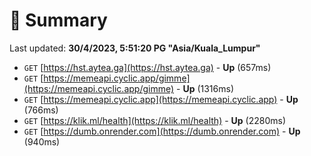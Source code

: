 # 📖 Summary
Last updated: **30/4/2023, 5:51:20 PG "Asia/Kuala_Lumpur"**

- `GET` [https://hst.aytea.ga](https://hst.aytea.ga) - **Up** (657ms)
- `GET` [https://memeapi.cyclic.app/gimme](https://memeapi.cyclic.app/gimme) - **Up** (1316ms)
- `GET` [https://memeapi.cyclic.app](https://memeapi.cyclic.app) - **Up** (766ms)
- `GET` [https://klik.ml/health](https://klik.ml/health) - **Up** (2280ms)
- `GET` [https://dumb.onrender.com](https://dumb.onrender.com) - **Up** (940ms)
